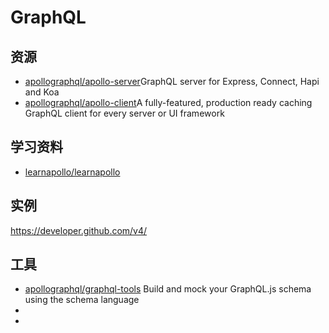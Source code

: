 # GraphQL

## 资源

- [apollographql/apollo-server](https://github.com/apollographql/apollo-server)GraphQL server for Express, Connect, Hapi and Koa
- [apollographql/apollo-client](https://github.com/apollographql/apollo-client)A fully-featured, production ready caching GraphQL client for every server or UI framework

## 学习资料

- [learnapollo/learnapollo](https://github.com/learnapollo/learnapollo)

## 实例

<https://developer.github.com/v4/>

## 工具

- [apollographql/graphql-tools](https://github.com/apollographql/graphql-tools) Build and mock your GraphQL.js schema using the schema language
- [](http://graphql.org/)
- [](https://www.howtographql.com/)